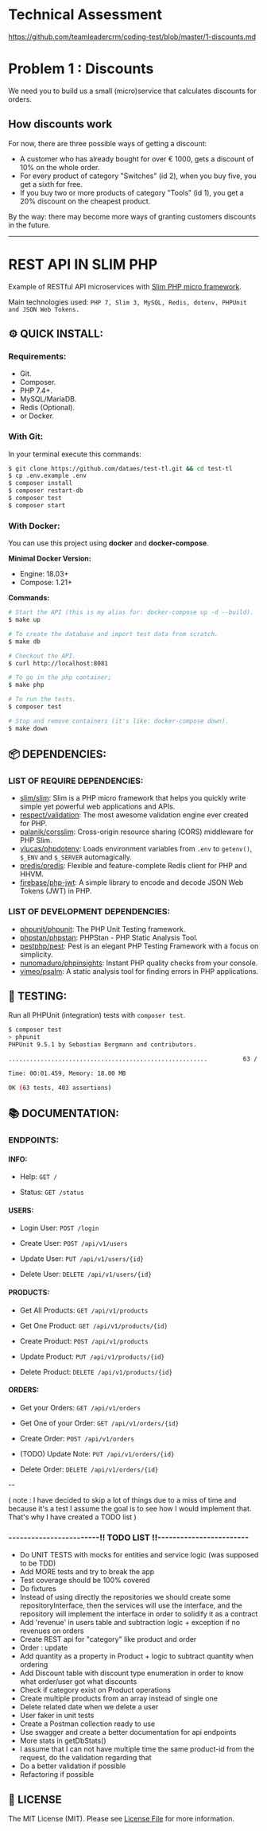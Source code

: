 # Technical Assessment
https://github.com/teamleadercrm/coding-test/blob/master/1-discounts.md

# Problem 1 : Discounts

We need you to build us a small (micro)service that calculates discounts for orders.

## How discounts work

For now, there are three possible ways of getting a discount:

- A customer who has already bought for over € 1000, gets a discount of 10% on the whole order.
- For every product of category "Switches" (id 2), when you buy five, you get a sixth for free.
- If you buy two or more products of category "Tools" (id 1), you get a 20% discount on the cheapest product.

By the way: there may become more ways of granting customers discounts in the future.

-------------------------------------------------

# REST API IN SLIM PHP

Example of RESTful API microservices with [Slim PHP micro framework](https://www.slimframework.com).

Main technologies used: `PHP 7, Slim 3, MySQL, Redis, dotenv, PHPUnit and JSON Web Tokens.`

## :gear: QUICK INSTALL:

### Requirements:

- Git.
- Composer.
- PHP 7.4+.
- MySQL/MariaDB.
- Redis (Optional).
- or Docker.

### With Git:

In your terminal execute this commands:

```bash
$ git clone https://github.com/dataes/test-tl.git && cd test-tl
$ cp .env.example .env
$ composer install
$ composer restart-db
$ composer test
$ composer start
```


### With Docker:

You can use this project using **docker** and **docker-compose**.


**Minimal Docker Version:**

* Engine: 18.03+
* Compose: 1.21+


**Commands:**

```bash
# Start the API (this is my alias for: docker-compose up -d --build).
$ make up

# To create the database and import test data from scratch.
$ make db

# Checkout the API.
$ curl http://localhost:8081

# To go in the php container;
$ make php

# To run the tests.
$ composer test

# Stop and remove containers (it's like: docker-compose down).
$ make down
```

## :package: DEPENDENCIES:

### LIST OF REQUIRE DEPENDENCIES:

- [slim/slim](https://github.com/slimphp/Slim): Slim is a PHP micro framework that helps you quickly write simple yet powerful web applications and APIs.
- [respect/validation](https://github.com/Respect/Validation): The most awesome validation engine ever created for PHP.
- [palanik/corsslim](https://github.com/palanik/CorsSlim): Cross-origin resource sharing (CORS) middleware for PHP Slim.
- [vlucas/phpdotenv](https://github.com/vlucas/phpdotenv): Loads environment variables from `.env` to `getenv()`, `$_ENV` and `$_SERVER` automagically.
- [predis/predis](https://github.com/nrk/predis/): Flexible and feature-complete Redis client for PHP and HHVM.
- [firebase/php-jwt](https://github.com/firebase/php-jwt): A simple library to encode and decode JSON Web Tokens (JWT) in PHP.

### LIST OF DEVELOPMENT DEPENDENCIES:

- [phpunit/phpunit](https://github.com/sebastianbergmann/phpunit): The PHP Unit Testing framework.
- [phpstan/phpstan](https://github.com/phpstan/phpstan): PHPStan - PHP Static Analysis Tool.
- [pestphp/pest](https://github.com/pestphp/pest): Pest is an elegant PHP Testing Framework with a focus on simplicity.
- [nunomaduro/phpinsights](https://github.com/nunomaduro/phpinsights): Instant PHP quality checks from your console.
- [vimeo/psalm](https://github.com/vimeo/psalm): A static analysis tool for finding errors in PHP applications.


## :traffic_light: TESTING:

Run all PHPUnit (integration) tests with `composer test`.

```bash
$ composer test
> phpunit
PHPUnit 9.5.1 by Sebastian Bergmann and contributors.

........................................................          63 / 63 (100%)

Time: 00:01.459, Memory: 18.00 MB

OK (63 tests, 403 assertions)
```


## :books: DOCUMENTATION:

### ENDPOINTS:

#### INFO:

- Help: `GET /`

- Status: `GET /status`


#### USERS:

- Login User: `POST /login`

- Create User: `POST /api/v1/users`

- Update User: `PUT /api/v1/users/{id}`

- Delete User: `DELETE /api/v1/users/{id}`


#### PRODUCTS:

- Get All Products: `GET /api/v1/products`

- Get One Product: `GET /api/v1/products/{id}`

- Create Product: `POST /api/v1/products`

- Update Product: `PUT /api/v1/products/{id}`

- Delete Product: `DELETE /api/v1/products/{id}`


#### ORDERS:

- Get your Orders: `GET /api/v1/orders`

- Get One of your Order: `GET /api/v1/orders/{id}`

- Create Order: `POST /api/v1/orders`

- (TODO) Update Note: `PUT /api/v1/orders/{id}`

- Delete Order: `DELETE /api/v1/orders/{id}`

--

( note : I have decided to skip a lot of things due to a miss of time and because it's a test 
I assume the goal is to see how I would implement that. 
That's why I have created a TODO list )

### ------------------------!! TODO LIST !!------------------------
- Do UNIT TESTS with mocks for entities and service logic (was supposed to be TDD)
- Add MORE tests and try to break the app
- Test coverage should be 100% covered
- Do fixtures
- Instead of using directly the repositories we should create some repositoryInterface, then the services will use the interface, and the repository will implement the interface in order to solidify it as a contract
- Add 'revenue' in users table and subtraction logic + exception if no revenues on orders
- Create REST api for "category" like product and order
- Order : update
- Add quantity as a property in Product + logic to subtract quantity when ordering
- Add Discount table with discount type enumeration in order to know what order/user got what discounts  
- Check if category exist on Product operations
- Create multiple products from an array instead of single one
- Delete related date when we delete a user
- User faker in unit tests
- Create a Postman collection ready to use
- Use swagger and create a better documentation for api endpoints
- More stats in getDbStats()
- I assume that I can not have multiple time the same product-id from the request, do the validation regarding that  
- Do a better validation if possible
- Refactoring if possible

## :page_facing_up: LICENSE

The MIT License (MIT). Please see [License File](LICENSE.md) for more information.


[ico-license]: https://img.shields.io/badge/license-MIT-brightgreen.svg?style=flat
